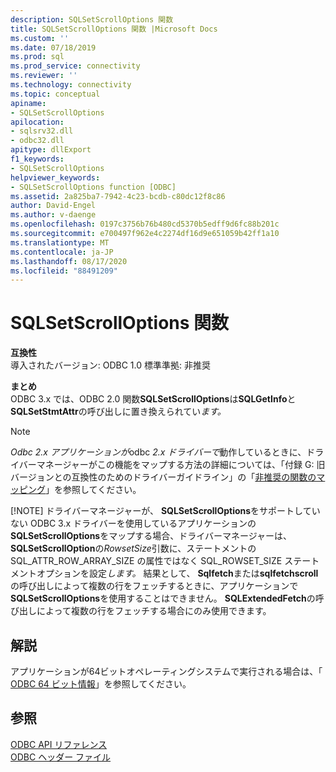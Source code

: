 ```yaml
---
description: SQLSetScrollOptions 関数
title: SQLSetScrollOptions 関数 |Microsoft Docs
ms.custom: ''
ms.date: 07/18/2019
ms.prod: sql
ms.prod_service: connectivity
ms.reviewer: ''
ms.technology: connectivity
ms.topic: conceptual
apiname:
- SQLSetScrollOptions
apilocation:
- sqlsrv32.dll
- odbc32.dll
apitype: dllExport
f1_keywords:
- SQLSetScrollOptions
helpviewer_keywords:
- SQLSetScrollOptions function [ODBC]
ms.assetid: 2a825ba7-7942-4c23-bcdb-c80dc12f8c86
author: David-Engel
ms.author: v-daenge
ms.openlocfilehash: 0197c3756b76b480cd5370b5edff9d6fc88b201c
ms.sourcegitcommit: e700497f962e4c2274df16d9e651059b42ff1a10
ms.translationtype: MT
ms.contentlocale: ja-JP
ms.lasthandoff: 08/17/2020
ms.locfileid: "88491209"
---
```

# <a name="sqlsetscrolloptions-function"></a>SQLSetScrollOptions 関数
**互換性**  
 導入されたバージョン: ODBC 1.0 標準準拠: 非推奨  
  
 **まとめ**  
 ODBC 3.x では、ODBC 2.0 関数**SQLSetScrollOptions**は**SQLGetInfo**と**SQLSetStmtAttr**の呼び出しに置き換えられてい*ます。*  
  
> [!NOTE]
>  *Odbc 2.x アプリケーションが*odbc *2.x ドライバーで*動作しているときに、ドライバーマネージャーがこの機能をマップする方法の詳細については、「付録 G: 旧バージョンとの互換性のためのドライバーガイドライン」の「[非推奨の関数のマッピング](../../../odbc/reference/appendixes/mapping-deprecated-functions.md)」を参照してください。  
> 
> [!NOTE]
>  ドライバーマネージャーが、 **SQLSetScrollOptions**をサポートしていない ODBC 3.x ドライバーを使用しているアプリケーションの**SQLSetScrollOptions**をマップする場合、ドライバーマネージャーは、 **SQLSetScrollOption**の*RowsetSize*引数に、ステートメントの SQL_ATTR_ROW_ARRAY_SIZE の属性ではなく SQL_ROWSET_SIZE ステートメントオプションを設定*します。* 結果として、 **Sqlfetch**または**sqlfetchscroll**の呼び出しによって複数の行をフェッチするときに、アプリケーションで**SQLSetScrollOptions**を使用することはできません。 **SQLExtendedFetch**の呼び出しによって複数の行をフェッチする場合にのみ使用できます。  
  
## <a name="remarks"></a>解説  
 アプリケーションが64ビットオペレーティングシステムで実行される場合は、「 [ODBC 64 ビット情報](../../../odbc/reference/odbc-64-bit-information.md)」を参照してください。  
  
## <a name="see-also"></a>参照  
 [ODBC API リファレンス](../../../odbc/reference/syntax/odbc-api-reference.md)   
 [ODBC ヘッダー ファイル](../../../odbc/reference/install/odbc-header-files.md)
